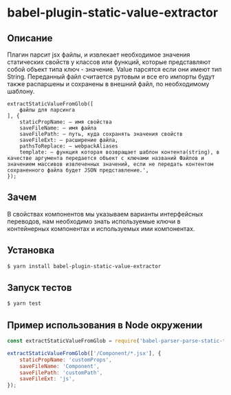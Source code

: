 # babel-plugin-static-value-extractor

## Описание

Плагин парсит jsx файлы, и извлекает необходимое значения статических свойств у классов или функций, которые представляют собой объект типа ключ - значение. Value парсятся если они имеют тип String.
Переданный файл считается рутовым и все его импорты будут также распаршены и сохранены в внешний файл, по 
необходимому шаблону.

```
extractStaticValueFromGlob([
    файлы для парсинга
], {
    staticPropName: — имя свойства
    saveFileName: — имя файла
    saveFilePath: — путь, куда сохранять значения свойств
    saveFileExt: — расширение файла,
    pathsToReplace: — webpackAliases
    template: — функция которая возвращает шаблон контента(string), в качестве аргумента передается объект с ключами названий Файлов и значением массивов извлеченных значений, если не передать контентом сохраненного файла будет JSON представление.',
});
```

## Зачем

В свойствах компонентов мы указываем варианты интерфейсных переводов, нам необходимо знать используемые ключи в 
контейнерных компонентах и используемых ими компонентах.

## Установка

```sh
$ yarn install babel-plugin-static-value-extractor
```

## Запуск тестов

 ```sh
 $ yarn test
 ```

## Пример использования в Node окружении

```javascript
const extractStaticValueFromGlob = require('babel-parser-parse-static-trl');

extractStaticValueFromGlob(['/Component/*.jsx'], {
    staticPropName: 'customProps',
    saveFileName: 'Component',
    saveFilePath: 'customPath',
    saveFileExt: 'js',
});
```
